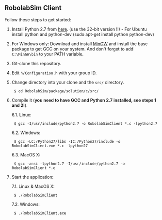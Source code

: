 ## RobolabSim Client

Follow these steps to get started:

1. Install Python 2.7 from [here][python]. (use the 32-bit version !!)
        - For Ubuntu install python and python-dev (sudo apt-get install python python-dev)

2. For Windows only: Download and install [MinGW][gcc] and install the base package to get GCC on your system. And don't forget to add ```C:\MinGW\bin``` to your PATH variable.

3. Git-clone this repository.

4. Edit ```h/Configuration.h``` with your group ID.

5. Change directory into your clone and the ```src/``` directory.

        $ cd RobolabSim/package/solution/c/src/

6. Compile it (**you need to have GCC and Python 2.7 installed, see steps 1 and 2!**).

    6.1. Linux:
    
        $ gcc -I/usr/include/python2.7 -o RobolabSimClient *.c -lpython2.7

    6.2. Windows:
    
        $ gcc -LC:/Python27/libs -IC:/Python27/include -o RobolabSimClient.exe *.c -lpython27

    6.3. MacOS X:
    
        $ gcc -ansi -lpython2.7 -I/usr/include/python2.7 -o RobolabSimClient *.c

7. Start the application:

    7.1. Linux & MacOS X:
        
        $ ./RobolabSimClient
        
    7.2. Windows:
        
        $ ./RobolabSimClient.exe

[python]: http://www.python.org/download/releases/2.7.6/ "Python"
[gcc]: http://sourceforge.net/projects/mingw/files/ "MinGW"
